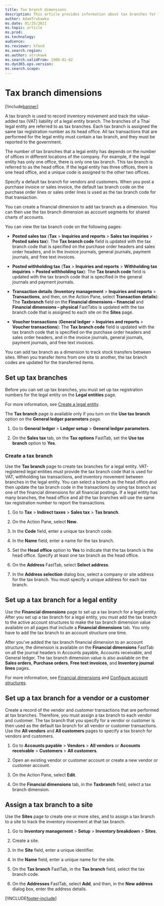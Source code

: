 ```yaml
---
title: Tax branch dimensions
description: This article provides information about tax branches for Thailand.
author: AdamTrukawka
ms.date: 01/25/2021
ms.topic: article
ms.prod: 
ms.technology: 
audience: 
ms.reviewer: kfend
ms.search.region: 
ms.author: atrukawk
ms.search.validFrom: 1900-01-02
ms.dyn365.ops.version: 
ms.search.scope: 
---
```


# Tax branch dimensions

[!include[banner](../../includes/banner.md)]

A tax branch is used to record inventory movement and track the value-added tax (VAT) liability of a legal entity branch. The branches of a Thai legal entity are referred to as tax branches. Each tax branch is assigned the same tax registration number as its head office. All tax transactions that are performed for the legal entity must contain a tax branch, and they must be reported to the government.

The number of tax branches that a legal entity has depends on the number of offices in different locations of the company. For example, if the legal entity has only one office, there is only one tax branch. This tax branch is referred to as the head office. If the legal entity has three offices, there is one head office, and a unique code is assigned to the other two offices.

Specify a default tax branch for vendors and customers. When you post a purchase invoice or sales invoice, the default tax branch code on the purchase order lines or sales order lines is used as the tax branch code for that transaction.

You can create a financial dimension to add tax branch as a dimension. You can then use the tax branch dimension as account segments for shared charts of accounts.

You can view the tax branch code on the following pages:

- **Posted sales tax** (**Tax** > **Inquiries and reports** > **Sales tax inquiries** > **Posted sales tax**): The **Tax branch code** field is updated with the tax branch code that is specified on the purchase order headers and sales order headers, and in the invoice journals, general journals, payment journals, and free text invoices.

- **Posted withholding tax** (**Tax** > **Inquiries and reports** > **Withholding tax inquiries** > **Posted withholding tax**): The **Tax branch code** field is updated with the tax branch code that is specified in the general journals and payment journals.

- **Transaction details** (**Inventory management** > **Inquiries and reports** > **Transactions**, and then, on the Action Pane, select **Transaction details**): The **Taxbranch** field on the **Financial dimensions – financial** and **Financial dimensions – physical** FastTabs is updated with the tax branch code that is assigned to each site on the **Sites** page.

- **Voucher transactions** (**General ledger** > **Inquiries and reports** > **Voucher transactions**): The **Tax branch code** field is updated with the tax branch code that is specified on the purchase order headers and sales order headers, and in the invoice journals, general journals, payment journals, and free text invoices.

You can add tax branch as a dimension to track stock transfers between sites. When you transfer items from one site to another, the tax branch codes are updated for the transferred items.

## Set up tax branches

Before you can set up tax branches, you must set up tax registration numbers for the legal entity on the **Legal entities** page.

For more information, see [Create a legal entity](../../../fin-ops-core/fin-ops/organization-administration/tasks/create-legal-entity.md).

The **Tax branch** page is available only if you turn on the **Use tax branch** option on the **General ledger parameters** page.

1. Go to **General ledger** &gt; **Ledger setup** &gt; **General ledger parameters**.

2. On the **Sales tax** tab, on the **Tax options** FastTab, set the **Use tax branch** option to **Yes**.

### Create a tax branch

Use the **Tax branch** page to create tax branches for a legal entity. VAT-registered legal entities must provide the tax branch code that is used for VAT, withholding tax transactions, and inventory movement between branches in the legal entity. You can select a branch as the head office and then update the tax branch code in the transactions by using tax branch as one of the financial dimensions for all financial postings. If a legal entity has many branches, the head office and all the tax branches will use the same tax registration number to report the transactions.

1. Go to **Tax** > **Indirect taxes** > **Sales tax** > **Tax branch**.

2. On the Action Pane, select **New**.

3. In the **Code** field, enter a unique tax branch code.

4. In the **Name** field, enter a name for the tax branch.

5. Set the **Head office** option to **Yes** to indicate that the tax branch is the head office. Specify at least one tax branch as the head office.

6. On the **Address** FastTab, select **Select address**.

7. In the **Address selection** dialog box, select a company or site address for the tax branch. You must specify a unique address for each tax branch.

## Set up a tax branch for a legal entity

Use the **Financial dimensions** page to set up a tax branch for a legal entity. After you set up a tax branch for a legal entity, you must add the tax branch to the active account structures to make the tax branch dimension value available on all pages that include a **Financial dimensions** tab. You only have to add the tax branch to an account structure one time.

After you've added the tax branch financial dimension to an account structure, the dimension is available on the **Financial dimensions** FastTab on all the journal headers in Accounts payable, Accounts receivable, and General ledger. The tax branch dimension value is also available on the **Sales orders**, **Purchase orders**, **Free text invoices**, and **Inventory journal lines** pages.

For more information, see [Financial dimensions](../../general-ledger/financial-dimensions.md) and [Configure account structures](../../general-ledger/configure-account-structures.md).

## Set up a tax branch for a vendor or a customer

Create a record of the vendor and customer transactions that are performed at tax branches. Therefore, you must assign a tax branch to each vendor and customer. The tax branch that you specify for a vendor or customer is then used as the default tax branch for all vendor or customer transactions. Use the **All vendors** and **All customers** pages to specify a tax branch for vendors and customers.

1. Go to **Accounts payable** &gt; **Vendors** &gt; **All vendors** or **Accounts receivable** &gt; **Customers** &gt; **All customers**.

2. Open an existing vendor or customer account or create a new vendor or customer account.

3. On the Action Pane, select **Edit**.

4. On the **Financial dimensions** tab, in the **Taxbranch** field, select a tax branch dimension.

## Assign a tax branch to a site

Use the **Sites** page to create one or more sites, and to assign a tax branch to a site to track the inventory movement at that tax branch.

1. Go to **Inventory management** &gt; **Setup** &gt; **Inventory breakdown** &gt; **Sites**.

2. Create a site.

3. In the **Site** field, enter a unique identifier.

4. In the **Name** field, enter a unique name for the site.

5. On the **Tax branch** FastTab, in the **Tax branch** field, select the tax branch code.

6. On the **Addresses** FastTab, select **Add**, and then, in the **New address** dialog box, enter the address details.


[!INCLUDE[footer-include](../../../includes/footer-banner.md)]
